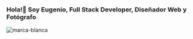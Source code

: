 ### Hola!👋 Soy Eugenio, Full Stack Developer, Diseñador Web y Fotógrafo


![marca-blanca](https://user-images.githubusercontent.com/97991009/234075029-ff89ee90-67d8-4afa-b128-3a115f0234fd.png)

<!--
**euaragon/euaragon** is a ✨ _special_ ✨ repository because its `README.md` (this file) appears on your GitHub profile.

Here are some ideas to get you started:

- 🔭 I’m currently working on ...
- 🌱 I’m currently learning ...
- 👯 I’m looking to collaborate on ...
- 🤔 I’m looking for help with ...
- 💬 Ask me about ...
- 📫 How to reach me: ...
- 😄 Pronouns: ...
- ⚡ Fun fact: ...
-->
